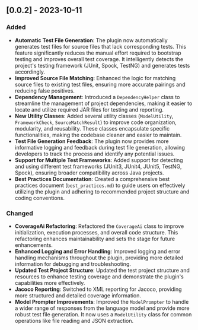 ## [0.0.2] - 2023-10-11

### Added

- **Automatic Test File Generation**: The plugin now automatically generates test files for source files that lack corresponding tests. This feature significantly reduces the manual effort required to bootstrap testing and improves overall test coverage.  It intelligently detects the project's testing framework (JUnit, Spock, TestNG) and generates tests accordingly.
- **Improved Source File Matching**:  Enhanced the logic for matching source files to existing test files, ensuring more accurate pairings and reducing false positives.
- **Dependency Management**: Introduced a `DependencyHelper` class to streamline the management of project dependencies, making it easier to locate and utilize required JAR files for testing and reporting.
- **New Utility Classes**: Added several utility classes (`ModelUtility`, `FrameworkCheck`, `SourceMatchResult`) to improve code organization, modularity, and reusability.  These classes encapsulate specific functionalities, making the codebase cleaner and easier to maintain.
- **Test File Generation Feedback**: The plugin now provides more informative logging and feedback during test file generation, allowing developers to track the process and identify any potential issues.
- **Support for Multiple Test Frameworks**: Added support for detecting and using different test frameworks (JUnit3, JUnit4, JUnit5, TestNG, Spock), ensuring broader compatibility across Java projects.
- **Best Practices Documentation**: Created a comprehensive best practices document (`best_practices.md`) to guide users on effectively utilizing the plugin and adhering to recommended project structure and coding conventions.

### Changed

- **CoverageAi Refactoring**: Refactored the `CoverageAi` class to improve initialization, execution processes, and overall code structure. This refactoring enhances maintainability and sets the stage for future enhancements.
- **Enhanced Logging and Error Handling**: Improved logging and error handling mechanisms throughout the plugin, providing more detailed information for debugging and troubleshooting.
- **Updated Test Project Structure**: Updated the test project structure and resources to enhance testing coverage and demonstrate the plugin's capabilities more effectively.
- **Jacoco Reporting**: Switched to XML reporting for Jacoco, providing more structured and detailed coverage information.
- **Model Prompter Improvements**:  Improved the `ModelPrompter` to handle a wider range of responses from the language model and provide more robust test file generation.  It now uses a `ModelUtility` class for common operations like file reading and JSON extraction.